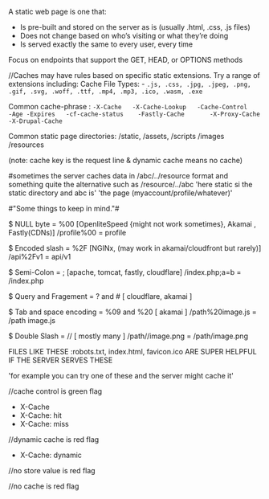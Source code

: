 
A static web page is one that:
- Is pre-built and stored on the server as is (usually .html, .css, .js files)
- Does not change based on who’s visiting or what they’re doing
- Is served exactly the same to every user, every time

Focus on endpoints that support the GET, HEAD, or OPTIONS methods

//Caches may have rules based on specific static extensions.
 Try a range of extensions including:
   Cache File Types: -
   `.js, .css, .jpg, .jpeg, .png, .gif, .svg, .woff, .ttf,
                       .mp4, .mp3, .ico, .wasm, .exe `


Common cache-phrase :   `-X-Cache   -X-Cache-Lookup   -Cache-Control    -Age
                         -Expires   -cf-cache-status    -Fastly-Cache      
                         -X-Proxy-Cache     -X-Drupal-Cache `
       
 Common static page directories: /static, /assets, /scripts /images /resources
      
(note: cache key is the request line & dynamic cache means no cache)

#sometimes the server caches data in /abc/../resource format and something quite the
 alternative such as /resource/../abc 'here static si the static directory and abc is'
                                       'the page (myaccount/profile/whatever)'

#"Some things to keep in mind."#

$ NULL byte = %00 [OpenliteSpeed {might not work sometimes}, Akamai , Fastly(CDNs)]
                                            /profile%00 = profile

$ Encoded slash = %2F [NGINx, (may work in akamai/cloudfront but rarely)]
                         /api%2Fv1 = api/v1

$ Semi-Colon = ; [apache, tomcat, fastly, cloudflare]
                        /index.php;a=b = /index.php

$ Query and Fragement = ? and # [ cloudflare, akamai ]
 
                             
$ Tab and space encoding = %09 and %20 [ akamai ]
                           /path%20image.js = /path image.js

$ Double Slash = // [ mostly many ]
                         /path//image.png = /path/image.png


 FILES LIKE THESE :robots.txt, index.html, favicon.ico ARE SUPER HELPFUL IF THE SERVER SERVES THESE
 
 'for example you can try one of these and the server might cache it'

//cache control is green flag

- X-Cache
- X-Cache: hit 
- X-Cache: miss

//dynamic cache is red flag
- X-Cache: dynamic

//no store value is red flag

//no cache is red flag
